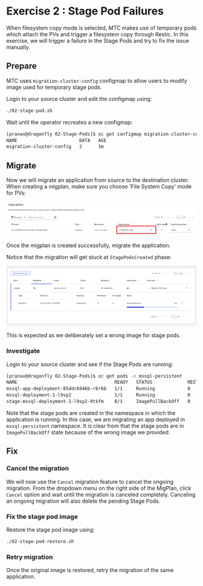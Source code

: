 # Exercise 2 : Stage Pod Failures

When filesystem copy mode is selected, MTC makes use of temporary pods which attach the PVs and trigger a filesystem copy through Restic. In this exercise, we will trigger a failure in the Stage Pods and try to fix the issue manually.

## Prepare 

MTC uses `migration-cluster-config` configmap to allow users to modify image used for temporary stage pods. 

Login to your source cluster and edit the configmap using:

```sh
./02-stage-pod.sh
```

Wait until the operator recreates a new configmap:

```sh
[pranav@dragonfly 02-Stage-Pods]$ oc get configmap migration-cluster-config
NAME                       DATA   AGE
migration-cluster-config   2      1m
```

## Migrate

Now we will migrate an application from source to the destination cluster. When creating a migplan, make sure you choose 'File System Copy' mode for PVs:

![MigPlan-Selection](./images/migplan-selection.png)

Once the migplan is created successfully, migrate the application. 

Notice that the migration will get stuck at `StagePodsCreated` phase:

![MigMigration-Stuck](./images/migmigration-stuck.png)

This is expected as we deliberately set a wrong image for stage pods. 

### Investigate

Login to your source cluster and see if the Stage Pods are running:

```sh
[pranav@dragonfly 02-Stage-Pods]$ oc get pods -n mssql-persistent
NAME                                    READY   STATUS             RESTARTS   AGE
mssql-app-deployment-85ddc6946b-r6r6b   1/1     Running            0          5d
mssql-deployment-1-l9sp2                1/1     Running            0          5d
stage-mssql-deployment-1-l9sp2-9tkfm    0/1     ImagePullBackOff   0          1h
```

Note that the stage pods are created in the namespace in which the application is running. In this case, we are migrating an app deployed in `mssql-persistent` namespace. It is clear from that the stage pods are in `ImagePullBackOff` state because of the wrong image we provided.

## Fix 


### Cancel the migration

We will now use the `Cancel` migration feature to cancel the ongoing migration. From the dropdown menu on the right side of the MigPlan, click `Cancel` option and wait until the migration is canceled completely. Canceling an ongoing migration will also delete the pending Stage Pods. 

### Fix the stage pod image

Restore the stage pod image using: 

```sh
./02-stage-pod-restore.sh
```

### Retry migration

Once the original image is restored, retry the migration of the same application.
